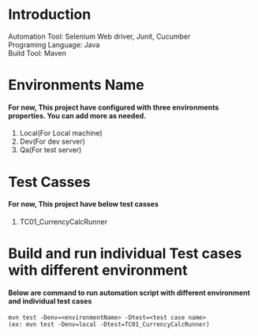 # Introduction

Automation Tool: Selenium Web driver, Junit, Cucumber\
Programing Language: Java\
Build Tool: Maven

# Environments Name

#### For now, This project have configured with three environments properties. You can add more as needed.

1. Local(For Local machine)
2. Dev(For dev server)
3. Qa(For test server)

# Test Casses

#### For now, This project have below test casses

1. TC01_CurrencyCalcRunner

# Build and run individual Test cases with different environment

#### Below are command to run automation script with different environment and individual test cases

    mvn test -Denv=<environmentName> -Dtest=<test case name>
    (ex: mvn test -Denv=local -Dtest=TC01_CurrencyCalcRunner)

